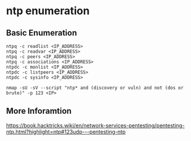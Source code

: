 # ntp enumeration

## Basic Enumeration

```
ntpq -c readlist <IP_ADDRESS>
ntpq -c readvar <IP_ADDRESS>
ntpq -c peers <IP_ADDRESS>
ntpq -c associations <IP_ADDRESS>
ntpdc -c monlist <IP_ADDRESS>
ntpdc -c listpeers <IP_ADDRESS>
ntpdc -c sysinfo <IP_ADDRESS>
```

```
nmap -sU -sV --script "ntp* and (discovery or vuln) and not (dos or brute)" -p 123 <IP>
```

## More Inforamtion

https://book.hacktricks.wiki/en/network-services-pentesting/pentesting-ntp.html?highlight=ntp#123udp---pentesting-ntp